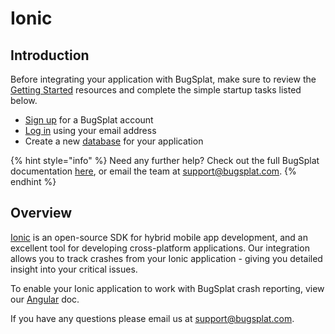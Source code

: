 # Ionic

## Introduction

Before integrating your application with BugSplat, make sure to review the [Getting Started](../../) resources and complete the simple startup tasks listed below.

* [Sign up](https://app.bugsplat.com/v2/sign-up) for a BugSplat account
* [Log in](https://app.bugsplat.com/auth0/login) using your email address
* Create a new [database](https://app.bugsplat.com/v2/settings/company/databases) for your application

{% hint style="info" %}
Need any further help? Check out the full BugSplat documentation [here](../../../../), or email the team at [support@bugsplat.com](mailto:support@bugsplat.com).
{% endhint %}

## Overview

[Ionic](https://ionicframework.com) is an open-source SDK for hybrid mobile app development, and an excellent tool for developing cross-platform applications. Our integration allows you to track crashes from your Ionic application - giving you detailed insight into your critical issues.

To enable your Ionic application to work with BugSplat crash reporting, view our [Angular](../web/angular.md) doc.

If you have any questions please email us at [support@bugsplat.com](mailto:support@bugsplat.com).

